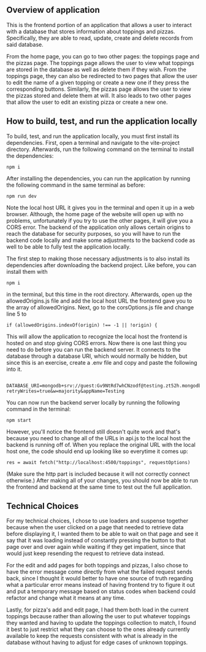 ## Overview of application

This is the frontend portion of an application that allows a user to interact with a database that stores information about toppings and pizzas. Specifically, they are able to read, update, create and delete records from said database.

From the home page, you can go to two other pages: the toppings page and the pizzas page. The toppings page allows the user to view what toppings are stored in the database as well as delete them if they wish. From the toppings page, they can also be redirected to two pages that allow the user to edit the name of a given topping or create a new one if they press the corresponding buttons. Similarly, the pizzas page allows the user to view the pizzas stored and delete them at will. It also leads to two other pages that allow the user to edit an existing pizza or create a new one.

## How to build, test, and run the application locally

To build, test, and run the application locally, you must first install its dependencies. First, open a terminal and navigate to the vite-project directory. Afterwards, run the following command on the terminal to install the dependencies: 

```
npm i
```

After installing the dependencies, you can run the application by running the following command in the same terminal as before: 

```
npm run dev
```

 Note the local host URL it gives you in the terminal and open it up in a web browser. Although, the home page of the website will open up with no problems, unfortunately if you try to use the other pages, it will give you a CORS error. The backend of the application only allows certain origins to reach the database for security purposes, so you will have to run the backend code locally and make some adjustments to the backend code as well to be able to fully test the application locally.

The first step to making those necessary adjustments is to also install its dependencies after downloading the backend project. Like before, you can install them with 

```
npm i
```

 in the terminal, but this time in the root directory. Afterwards, open up the allowedOrigins.js file and add the local host URL the frontend gave you to the array of allowedOrigins. Next, go to the corsOptions.js file and change line 5 to 

```
if (allowedOrigins.indexOf(origin) !== -1 || !origin) {
```

 This will allow the application to recognize the local host the frontend is hosted on and stop giving CORS errors. 
 Now there is one last thing you need to do before you can run the backend server. It connects to the database through a database URI, which would normally be hidden, but since this is an exercise, create a .env file and copy and paste the following into it.

```
 DATABASE_URI=mongodb+srv://guest:Gv9NtRd7whCNzodf@testing.zt52h.mongodb.net/seExercise?retryWrites=true&w=majority&appName=Testing
```

 You can now run the backend server locally by running the following command in the terminal: 
 
 ```
 npm start
 ```

However, you'll notice the frontend still doesn't quite work and that's because you need to change all of the URLs in api.js to the local host the backend is running off of. When you replace the original URL with the local host one, the code should end up looking like so everytime it comes up:

```
res = await fetch("http://localhost:4500/toppings", requestOptions)
```

(Make sure the http part is included because it will not correctly connect otherwise.) After making all of your changes, you should now be able to run the frontend and backend at the same time to test out the full application.

## Technical Choices

For my technical choices, I chose to use loaders and suspense together because when the user clicked on a page that needed to retrieve data before displaying it, I wanted them to be able to wait on that page and see it say that it was loading instead of constantly pressing the button to that page over and over again while waiting if they get impatient, since that would just keep resending the request to retrieve data instead.

For the edit and add pages for both toppings and pizzas, I also chose to have the error message come directly from what the failed request sends back, since I thought it would better to have one source of truth regarding what a particular error means instead of having frontend try to figure it out and put a temporary message based on status codes when backend could refactor and change what it means at any time.

Lastly, for pizza's add and edit page, I had them both load in the current toppings because rather than allowing the user to put whatever toppings they wanted and having to update the toppings collection to match, I found it best to just restrict what they can choose to the ones already currently available to keep the requests consistent with what is already in the database without having to adjust for edge cases of unknown toppings.